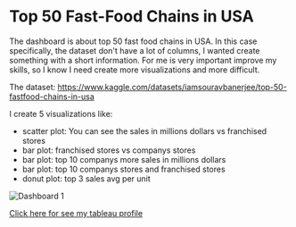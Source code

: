 # Top 50 Fast-Food Chains in USA

The dashboard is about top 50 fast food chains in USA. In this case specifically, the dataset don't have a lot of columns, I wanted create something with a short information.
For me is very important improve my skills, so I know I need create more visualizations and more difficult.

The dataset: https://www.kaggle.com/datasets/iamsouravbanerjee/top-50-fastfood-chains-in-usa

I create 5 visualizations like:

- scatter plot: You can see the sales in millions dollars vs franchised stores
- bar plot: franchised stores vs companys stores
- bar plot: top 10 companys more sales in millions dollars
- bar plot: top 10 companys stores and franchised stores
- donut plot: top 3 sales avg per unit

![Dashboard 1](https://user-images.githubusercontent.com/92124774/213833973-055d2ce7-5a09-4856-9384-726481f73c6d.png)

[Click here for see my tableau profile](https://public.tableau.com/app/profile/santiago.lara)
